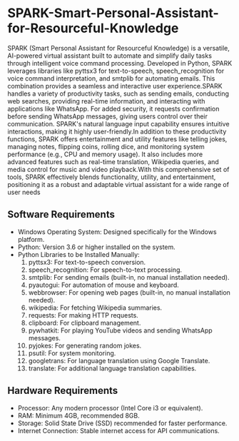 # SPARK-Smart-Personal-Assistant-for-Resourceful-Knowledge

SPARK (Smart Personal Assistant for Resourceful Knowledge) is a versatile, AI-powered virtual
assistant built to automate and simplify daily tasks through intelligent voice command processing.
Developed in Python, SPARK leverages libraries like pyttsx3 for text-to-speech, speech_recognition for
voice command interpretation, and smtplib for automating emails. This combination provides a
seamless and interactive user experience.SPARK handles a variety of productivity tasks, such as
sending emails, conducting web searches, providing real-time information, and interacting with
applications like WhatsApp. For added security, it requests confirmation before sending WhatsApp
messages, giving users control over their communication. SPARK's natural language input capability
ensures intuitive interactions, making it highly user-friendly.In addition to these productivity functions,
SPARK offers entertainment and utility features like telling jokes, managing notes, flipping coins,
rolling dice, and monitoring system performance (e.g., CPU and memory usage). It also includes more
advanced features such as real-time translation, Wikipedia queries, and media control for music and
video playback.With this comprehensive set of tools, SPARK effectively blends functionality, utility,
and entertainment, positioning it as a robust and adaptable virtual assistant for a wide range of user
needs

## Software Requirements 

* Windows Operating System: Designed specifically for the Windows platform.
* Python: Version 3.6 or higher installed on the system.
* Python Libraries to be Installed Manually:
  1. pyttsx3: For text-to-speech conversion.
  2. speech_recognition: For speech-to-text processing.
  3. smtplib: For sending emails (built-in, no manual installation needed).
  4. pyautogui: For automation of mouse and keyboard.
  5. webbrowser: For opening web pages (built-in, no manual installation needed).
  6. wikipedia: For fetching Wikipedia summaries.
  7. requests: For making HTTP requests.
  8. clipboard: For clipboard management.
  9. pywhatkit: For playing YouTube videos and sending WhatsApp messages.
  10. pyjokes: For generating random jokes.
  11. psutil: For system monitoring.
  12. googletrans: For language translation using Google Translate.
  13. translate: For additional language translation capabilities.
  
## Hardware Requirements

* Processor: Any modern processor (Intel Core i3 or equivalent).
* RAM: Minimum 4GB, recommended 8GB.
* Storage: Solid State Drive (SSD) recommended for faster performance.
* Internet Connection: Stable internet access for API communications. 
